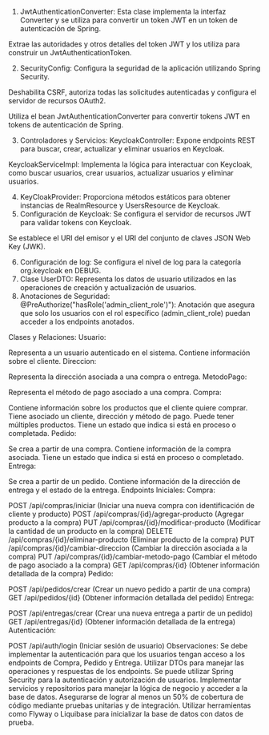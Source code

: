 1. JwtAuthenticationConverter:
   Esta clase implementa la interfaz Converter y se utiliza para convertir un token JWT en un token de autenticación de Spring.

Extrae las autoridades y otros detalles del token JWT y los utiliza para construir un JwtAuthenticationToken.

2. SecurityConfig:
   Configura la seguridad de la aplicación utilizando Spring Security.

Deshabilita CSRF, autoriza todas las solicitudes autenticadas y configura el servidor de recursos OAuth2.

Utiliza el bean JwtAuthenticationConverter para convertir tokens JWT en tokens de autenticación de Spring.

3. Controladores y Servicios:
   KeycloakController: Expone endpoints REST para buscar, crear, actualizar y eliminar usuarios en Keycloak.

KeycloakServiceImpl: Implementa la lógica para interactuar con Keycloak, como buscar usuarios, crear usuarios, actualizar usuarios y eliminar usuarios.

4. KeyCloakProvider:
   Proporciona métodos estáticos para obtener instancias de RealmResource y UsersResource de Keycloak.
5. Configuración de Keycloak:
   Se configura el servidor de recursos JWT para validar tokens con Keycloak.

Se establece el URI del emisor y el URI del conjunto de claves JSON Web Key (JWK).

6. Configuración de log:
   Se configura el nivel de log para la categoría org.keycloak en DEBUG.
7. Clase UserDTO:
   Representa los datos de usuario utilizados en las operaciones de creación y actualización de usuarios.
8. Anotaciones de Seguridad:
   @PreAuthorize("hasRole('admin_client_role')"): Anotación que asegura que solo los usuarios con el rol específico (admin_client_role) puedan acceder a los endpoints anotados.


Clases y Relaciones:
Usuario:

Representa a un usuario autenticado en el sistema.
Contiene información sobre el cliente.
Direccion:

Representa la dirección asociada a una compra o entrega.
MetodoPago:

Representa el método de pago asociado a una compra.
Compra:

Contiene información sobre los productos que el cliente quiere comprar.
Tiene asociado un cliente, dirección y método de pago.
Puede tener múltiples productos.
Tiene un estado que indica si está en proceso o completada.
Pedido:

Se crea a partir de una compra.
Contiene información de la compra asociada.
Tiene un estado que indica si está en proceso o completado.
Entrega:

Se crea a partir de un pedido.
Contiene información de la dirección de entrega y el estado de la entrega.
Endpoints Iniciales:
Compra:

POST /api/compras/iniciar (Iniciar una nueva compra con identificación de cliente y producto)
POST /api/compras/{id}/agregar-producto (Agregar producto a la compra)
PUT /api/compras/{id}/modificar-producto (Modificar la cantidad de un producto en la compra)
DELETE /api/compras/{id}/eliminar-producto (Eliminar producto de la compra)
PUT /api/compras/{id}/cambiar-direccion (Cambiar la dirección asociada a la compra)
PUT /api/compras/{id}/cambiar-metodo-pago (Cambiar el método de pago asociado a la compra)
GET /api/compras/{id} (Obtener información detallada de la compra)
Pedido:

POST /api/pedidos/crear (Crear un nuevo pedido a partir de una compra)
GET /api/pedidos/{id} (Obtener información detallada del pedido)
Entrega:

POST /api/entregas/crear (Crear una nueva entrega a partir de un pedido)
GET /api/entregas/{id} (Obtener información detallada de la entrega)
Autenticación:

POST /api/auth/login (Iniciar sesión de usuario)
Observaciones:
Se debe implementar la autenticación para que los usuarios tengan acceso a los endpoints de Compra, Pedido y Entrega.
Utilizar DTOs para manejar las operaciones y respuestas de los endpoints.
Se puede utilizar Spring Security para la autenticación y autorización de usuarios.
Implementar servicios y repositorios para manejar la lógica de negocio y acceder a la base de datos.
Asegurarse de lograr al menos un 50% de cobertura de código mediante pruebas unitarias y de integración.
Utilizar herramientas como Flyway o Liquibase para inicializar la base de datos con datos de prueba.